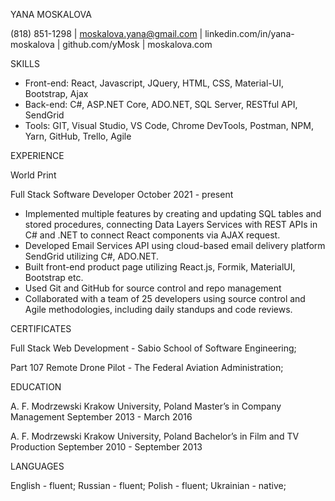 YANA MOSKALOVA

(818) 851-1298  |  moskalova.yana@gmail.com  |  linkedin.com/in/yana-moskalova  |  github.com/yMosk  |  moskalova.com

SKILLS

- Front-end: React, Javascript, JQuery, HTML, CSS, Material-UI, Bootstrap, Ajax
- Back-end: C#, ASP.NET Core, ADO.NET, SQL Server, RESTful API, SendGrid
- Tools: GIT, Visual Studio, VS Code, Chrome DevTools, Postman, NPM, Yarn, GitHub, Trello, Agile

EXPERIENCE

World Print

Full Stack Software Developer	 October 2021 - present

- Implemented multiple features by creating and updating SQL tables and stored procedures, connecting Data Layers Services with REST APIs in C# and .NET  to connect React components via AJAX request.
- Developed Email Services API using cloud-based email delivery platform SendGrid utilizing C#, ADO.NET.
- Built front-end product page utilizing React.js, Formik, MaterialUI, Bootstrap etc.
- Used Git and GitHub for source control and repo management
- Collaborated with a team of 25 developers using source control and Agile methodologies, including daily standups and code reviews.

CERTIFICATES

Full Stack Web Development - Sabio School of Software Engineering;

Part 107 Remote Drone Pilot - The Federal Aviation Administration;

EDUCATION

A. F. Modrzewski Krakow University, Poland
Master’s in Company Management	September 2013 - March 2016

A. F. Modrzewski Krakow University, Poland
Bachelor’s in Film and TV Production	September 2010 - September 2013

LANGUAGES

English - fluent;	Russian - fluent;	Polish - fluent;	 Ukrainian - native;
